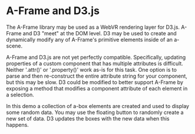 # A-Frame and D3.js

The A-Frame library may be used as a WebVR rendering layer for D3.js. A-Frame and D3 "meet" at the DOM level. D3 may be used to create and dynamically modify any of A-Frame's primitive elements inside of an a-scene.

A-Frame and D3.js are not yet perfectly compatible. Specifically, updating properties of a custom component that has multiple attributes is difficult. Neither '.attr()' or '.property()' work as-is for this task. One option is to parse and then re-construct the entire attribute string for your component, but this may be slow. D3 could be modified to better support A-Frame by exposing a method that modifies a component attribute of each element in a selection. 

In this demo a collection of a-box elements are created and used to display some random data. You may use the floating button to randomly create a new set of data. D3 updates the boxes with the new data when this happens.
